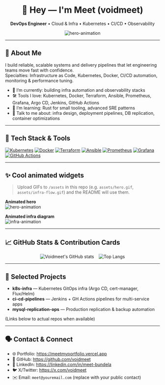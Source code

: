 <!--
  README for voidmeet — DevOps Engineer
  - Upload animated GIFs to /assets and they will show here.
  - Replace links/handles with your real ones.
-->

<div align="center">

# 👋 Hey — I'm Meet (voidmeet)
**DevOps Engineer** • Cloud & Infra • Kubernetes • CI/CD • Observability

![hero-animation](assets/hero.gif)

</div>

---

## 🚀 About Me
I build reliable, scalable systems and delivery pipelines that let engineering teams move fast with confidence.  
Specialties: Infrastructure as Code, Kubernetes, Docker, CI/CD automation, monitoring & performance tuning.

- 🔭 I’m currently: building infra automation and observability stacks  
- 🛠️ Tools I love: Kubernetes, Docker, Terraform, Ansible, Prometheus, Grafana, Argo CD, Jenkins, GitHub Actions  
- 🌱 I’m learning: Rust for small tooling, advanced SRE patterns  
- 💬 Talk to me about: infra design, deployment pipelines, DB replication, container optimizations

---

## 🧰 Tech Stack & Tools
<!-- Use icons or badges. Replace with your hosted icons if you want -->
[![Kubernetes](https://img.shields.io/badge/Kubernetes-326CE5?style=for-the-badge&logo=kubernetes&logoColor=white)](https://kubernetes.io)
[![Docker](https://img.shields.io/badge/Docker-0db7ed?style=for-the-badge&logo=docker&logoColor=white)](https://docker.com)
[![Terraform](https://img.shields.io/badge/Terraform-623CE4?style=for-the-badge&logo=terraform&logoColor=white)](https://terraform.io)
[![Ansible](https://img.shields.io/badge/Ansible-EE0000?style=for-the-badge&logo=ansible&logoColor=white)](https://ansible.com)
[![Prometheus](https://img.shields.io/badge/Prometheus-ff7d00?style=for-the-badge&logo=prometheus&logoColor=white)](https://prometheus.io)
[![Grafana](https://img.shields.io/badge/Grafana-f46800?style=for-the-badge&logo=grafana&logoColor=white)](https://grafana.com)
[![GitHub Actions](https://img.shields.io/badge/GitHub_Actions-2088FF?style=for-the-badge&logo=github-actions&logoColor=white)](https://github.com/features/actions)

---

## ✨ Cool animated widgets
> Upload GIFs to `/assets` in this repo (e.g. `assets/hero.gif`, `assets/infra-flow.gif`) and the README will use them.

**Animated hero**  
![hero-animation](assets/hero.gif)

**Animated infra diagram**  
![infra-animation](assets/infra-flow.gif)

---

## 📈 GitHub Stats & Contribution Cards
<!-- Optional: dynamic cards from popular services -->
<p align="center">
  <img alt="Voidmeet's GitHub stats" src="https://github-readme-stats.vercel.app/api?username=voidmeet&show_icons=true&theme=radical" />
  &nbsp;&nbsp;
  <img alt="Top Langs" src="https://github-readme-stats.vercel.app/api/top-langs/?username=voidmeet&layout=compact&theme=radical" />
</p>

---

## 🧩 Selected Projects
- **k8s-infra** — Kubernetes GitOps infra (Argo CD, cert-manager, Flux/Helm)  
- **ci-cd-pipelines** — Jenkins + GH Actions pipelines for multi-service apps  
- **mysql-replication-ops** — Production replication & backup automation

(Links below to actual repos when available)

---

## 🗣️ Contact & Connect
- 🌐 Portfolio: https://meetmyportfolio.vercel.app  
- 🐙 GitHub: https://github.com/voidmeet  
- 💼 LinkedIn: https://linkedin.com/in/meet-bundela  
- 🐦 X/Twitter: https://x.com/voidmeet  
- ✉️ Email: `meet@youremail.com` (replace with your public contact)
